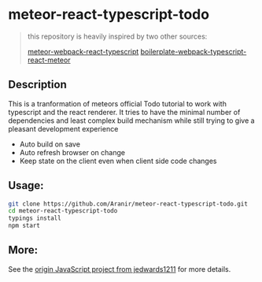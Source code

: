 # meteor-react-typescript-todo

> this repository is heavily inspired by two other sources:
>
> [meteor-webpack-react-typescript](https://github.com/ipy/meteor-webpack-react-typescript/blob/master/README.md)
> [boilerplate-webpack-typescript-react-meteor](https://github.com/julius/boilerplate-webpack-typescript-react-meteor)


## Description

This is a tranformation of meteors official Todo tutorial to work with typescript and the react
renderer. It tries to have the minimal number of dependencies and least complex build mechanism
while still trying to give a pleasant development experience

- Auto build on save
- Auto refresh browser on change
- Keep state on the client even when client side code changes



## Usage:
```sh
git clone https://github.com/Aranir/meteor-react-typescript-todo.git
cd meteor-react-typescript-todo
typings install
npm start
```

## More:
See the [origin JavaScript project from jedwards1211](https://github.com/jedwards1211/meteor-webpack-react) for more details.

